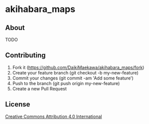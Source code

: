 # akihabara_maps

## About 

TODO

## Contributing

1. Fork it (https://github.com/DaikiMaekawa/akihabara_maps/fork)
2. Create your feature branch (git checkout -b my-new-feature)
3. Commit your changes (git commit -am 'Add some feature')
4. Push to the branch (git push origin my-new-feature)
5. Create a new Pull Request

## License

[Creative Commons Attribution 4.0 International](http://creativecommons.org/licenses/by/4.0/)
